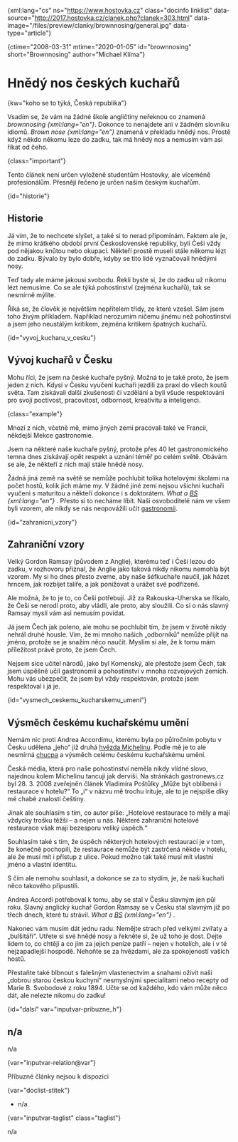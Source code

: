 
{xml:lang="cs" ns="https://www.hostovka.cz" class="docinfo linklist" data-source="http://2017.hostovka.cz/clanek.php?clanek=303.html" data-image="/files/preview/clanky/brownnosing/general.jpg" data-type="article"}

{ctime="2008-03-31" mtime="2020-01-05" id="brownnosing" short="Brownnosing" author="Michael Klíma"}

# Hnědý nos českých kuchařů

<!-- generated attribute kw by user_updatekw.sh on 2020-07-05, do not edit -->

{kw="koho se to týká, Česká republika"}

Vsadím se, že vám na žádné škole angličtiny neřeknou co znamená _brownnosing {xml:lang="en"}_. Dokonce to nenajdete ani v žádném slovníku idiomů. _Brown nose {xml:lang="en"}_ znamená v překladu hnědý nos. Prostě když někdo někomu leze do zadku, tak má hnědý nos a nemusím vám asi říkat od čeho.

{class="important"}

Tento článek není určen vyloženě studentům Hostovky, ale víceméně profesionálům. Přesněji řečeno je určen našim českým kuchařům.

{id="historie"}

## Historie

Já vím, že to nechcete slyšet, a také si to nerad připomínám. Faktem ale je, že mimo krátkého období první Československé republiky, byli Češi vždy pod nějakou knůtou nebo okupací. Někteří prostě museli stále někomu lézt do zadku. Bývalo by bylo dobře, kdyby se tito lidé vyznačovali hnědými nosy.

Teď tady ale máme jakousi svobodu. Řekli byste si, že do zadku už nikomu lézt nemusíme. Co se ale týká pohostinství (zejména kuchařů), tak se nesmírně mýlíte.

Říká se, že člověk je největším nepřítelem třídy, ze které vzešel. Sám jsem toho živým příkladem. Například nerozumím ničemu jinému než pohostinství a jsem jeho neustálým kritikem, zejména kritikem špatných kuchařů.

{id="vyvoj\_kucharu\_v_cesku"}

## Vývoj kuchařů v Česku

Mohu říci, že jsem na české kuchaře pyšný. Možná to je také proto, že jsem jeden z nich. Kdysi v Česku vyučení kuchaři jezdili za praxí do všech koutů světa. Tam získávali další zkušenosti či vzdělání a byli všude respektováni pro svoji poctivost, pracovitost, odbornost, kreativitu a inteligenci.

{class="example"}

Mnozí z nich, včetně mě, mimo jiných zemí pracovali také ve Francii, někdejší Mekce gastronomie.

Jsem na některé naše kuchaře pyšný, protože přes 40 let gastronomického temna dnes získávají opět respekt a uznání téměř po celém světě. Obávám se ale, že někteří z nich mají stále hnědé nosy.

Žádná jiná země na světě se nemůže pochlubit tolika hotelovými školami na počet hostů, kolik jich máme my. V žádné jiné zemi nejsou všichni kuchaři vyučeni s maturitou a někteří dokonce i s doktorátem. _What a [BS][1] {xml:lang="en"}_ . Přesto si to necháme líbit. Naši osvoboditelé nám ve všem byli vzorem, ale nikdy se nás neopovážili učit [gastronomii][2]. 

{id="zahranicni_vzory"}

## Zahraniční vzory

Velký Gordon Ramsay (původem z Anglie), kterému teď i Češi lezou do zadku, v rozhovoru přiznal, že Anglie jako taková nikdy nikomu nemohla být vzorem. My si ho dnes přesto zveme, aby naše šéfkuchaře naučil, jak házet hrncem, jak rozbíjet talíře, a jak ponižovat a urážet své podřízené.

Ale možná, že to je to, co Češi potřebují. Již za Rakouska-Uherska se říkalo, že Češi se nerodí proto, aby vládli, ale proto, aby sloužili. Co si o nás slavný Ramsay myslí vám asi nemusím povídat.

Já jsem Čech jak poleno, ale mohu se pochlubit tím, že jsem v životě nikdy nehrál druhé housle. Vím, že mi mnoho našich „odborníků“ nemůže přijít na jméno, protože se je snažím něco naučit. Myslím si ale, že k tomu mám příležitost právě proto, že jsem Čech.

Nejsem sice učitel národů, jako byl Komenský, ale přestože jsem Čech, tak jsem úspěšně učil gastronomii a pohostinství v mnoha rozvojových zemích. Mohu vás ubezpečit, že jsem byl vždy respektován, protože jsem respektoval i já je.

{id="vysmech\_ceskemu\_kucharskemu_umeni"}

## Výsměch českému kuchařskému umění

Nemám nic proti Andrea Accordimu, kterému byla po půlročním pobytu v Česku udělena „jeho“ již druhá [hvězda Michelinu][3]. Podle mě je to ale nesmírná [chucpa][4] a výsměch celému českému kuchařskému umění.

Česká média, která pro naše pohostinství neměla nikdy vlídné slovo, najednou kolem Michelinu tancují jak derviši. Na stránkách gastronews.cz byl 28. 3. 2008 zveřejněn článek Vladimíra Poštůlky „Může být oblíbená i restaurace v hotelu?“ To „i“ v názvu mě trochu irituje, ale to je nejspíše díky mé chabé znalosti češtiny.

Jinak ale souhlasím s tím, co autor píše: „Hotelové restaurace to měly a mají vždycky trošku těžší – a nejen u nás. Některé zahraniční hotelové restaurace však mají bezesporu veliký úspěch.“

Souhlasím také s tím, že úspěch některých hotelových restaurací je v tom, že konečně pochopili, že restaurace nemůže být zastrčená někde v hotelu, ale že musí mít i přístup z ulice. Pokud možno tak také musí mít vlastní jméno a vlastní identitu.

S čím ale nemohu souhlasit, a dokonce se za to stydím, je, že naši kuchaři něco takového připustili.

Andrea Accordi potřeboval k tomu, aby se stal v Česku slavným jen půl roku. Slavný anglický kuchař Gordon Ramsay se v Česku stal slavným již po třech dnech, které tu strávil. _What a [BS][1] {xml:lang="en"}_ . 

Nakonec vám musím dát jednu radu. Nemějte strach před velkými zvířaty a „bulšitáři“. Utřete si své hnědé nosy a řekněte si, že už toho je dost. Dejte lidem to, co chtějí a co jim za jejich peníze patří – nejen v hotelích, ale i v té nejzapadlejší hospodě. Nehoňte se za hvězdami, ale za spokojeností vašich hostů.

Přestaňte také blbnout s falešným vlastenectvím a snahami oživit naši „dobrou starou českou kuchyni“ nesmyslnými specialitami nebo recepty od Marie B. Svobodové z roku 1894. Učte se od každého, kdo vám může něco dát, ale nelezte nikomu do zadku!

{id="dalsi" var="inputvar-pribuzne_h"}

## n/a

n/a

{var="inputvar-relation@var"}

Příbuzné články nejsou k dispozici

{var="doclist-stitek"}

  * n/a

{var="inputvar-taglist" class="taglist"}

n/a

 [1]: bullshit
 [2]: gastronomie
 [3]: michelin
 [4]: chucpa

